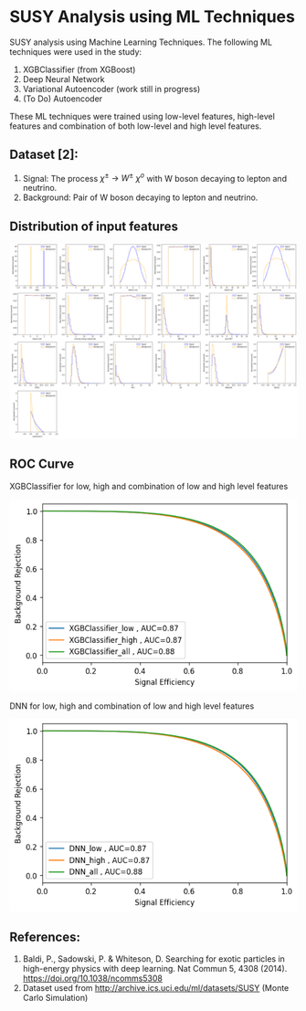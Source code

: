 # SUSY Analysis using ML Techniques

SUSY analysis using Machine Learning Techniques. The following ML techniques were used in the study:

1. XGBClassifier (from XGBoost)
2. Deep Neural Network
3. Variational Autoencoder (work still in progress)
4. (To Do) Autoencoder

These ML techniques were trained using low-level features, high-level features and combination of both low-level and high level features.

## Dataset [2]:

1. Signal: The process $\chi^{\pm}~ \rightarrow~ W^{\pm} ~\chi^{o}$ with W boson decaying to lepton and neutrino.
2. Background: Pair of W boson decaying to lepton and neutrino.

## Distribution of input features

![Features](others/input-variable.png)

## ROC Curve

XGBClassifier for low, high and combination of low and high level features

![xgbclassifier](others/xgbclassifier.png)

DNN for low, high and combination of low and high level features

![DNN](others/dnn.png)

## References:
1. Baldi, P., Sadowski, P. & Whiteson, D. Searching for exotic particles in high-energy physics with deep learning. Nat Commun 5, 4308 (2014). https://doi.org/10.1038/ncomms5308
2. Dataset used from http://archive.ics.uci.edu/ml/datasets/SUSY (Monte Carlo Simulation)

